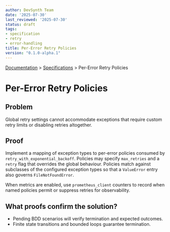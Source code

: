 ```yaml
---
author: DevSynth Team
date: '2025-07-30'
last_reviewed: '2025-07-30'
status: draft
tags:
- specification
- retry
- error-handling
title: Per-Error Retry Policies
version: "0.1.0-alpha.1"
---
```

<div class="breadcrumbs">
<a href="../index.md">Documentation</a> &gt; <a href="index.md">Specifications</a> &gt; Per-Error Retry Policies
</div>

# Per-Error Retry Policies

## Problem

Global retry settings cannot accommodate exceptions that require custom retry
limits or disabling retries altogether.

## Proof

Implement a mapping of exception types to per-error policies consumed by
``retry_with_exponential_backoff``. Policies may specify ``max_retries`` and a
``retry`` flag that overrides the global behaviour. Policies match against
subclasses of the configured exception types so that a ``ValueError`` entry also
governs ``FileNotFoundError``.

When metrics are enabled, use ``prometheus_client`` counters to record when
named policies permit or suppress retries for observability.

## What proofs confirm the solution?
- Pending BDD scenarios will verify termination and expected outcomes.
- Finite state transitions and bounded loops guarantee termination.
